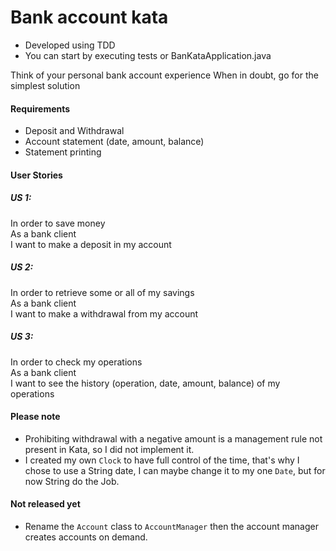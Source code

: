 # Bank account kata

- Developed using TDD   
- You can start by executing tests or BanKataApplication.java

Think of your personal bank account experience When in doubt, go for the simplest solution 
 
#### Requirements 
   
- Deposit and Withdrawal   
- Account statement (date, amount, balance)   
- Statement printing   
    
#### User Stories   

##### US 1:   
In order to save money   
As a bank client   
I want to make a deposit in my account   
   
##### US 2:   
In order to retrieve some or all of my savings   
As a bank client   
I want to make a withdrawal from my account   
   
##### US 3:   
In order to check my operations   
As a bank client   
I want to see the history (operation, date, amount, balance)  of my operations  

#### Please note
- Prohibiting withdrawal with a negative amount is a management rule not present in Kata, so I did not implement it.
- I created my own `Clock` to have full control of the time, that's why I chose to use a String date, I can maybe change it to my one `Date`, but for now String do the Job.

#### Not released yet
- Rename the `Account` class to  `AccountManager`  then the account manager creates accounts on demand.
